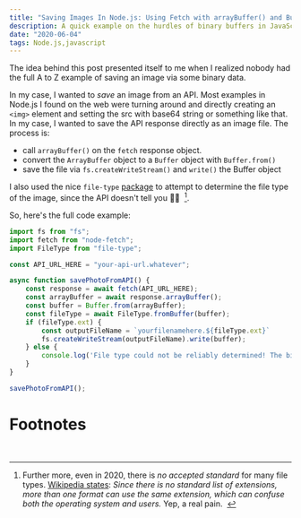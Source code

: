 ```yaml
---
title: "Saving Images In Node.js: Using Fetch with arrayBuffer() and Buffer"
description: A quick example on the hurdles of binary buffers in JavaScript!
date: "2020-06-04"
tags: Node.js,javascript
---
```


The idea behind this post presented itself to me when I realized nobody had the full A to Z example of saving an image via some binary data.

In my case, I wanted to _save_ an image from an API. Most examples in Node.js I found on the web were turning around and directly creating an `<img>` element and setting the src with base64 string or something like that. In my case, I wanted to save the API response directly as an image file. The process is:

- call `arrayBuffer()` on the `fetch` response object.
- convert the `ArrayBuffer` object to a `Buffer` object with `Buffer.from()`
- save the file via `fs.createWriteStream()` and `write()` the Buffer object

I also used the nice `file-type` [package](https://www.npmjs.com/package/file-type) to attempt to determine the file type of the image, since the API doesn't tell you 🤷‍♂️ &nbsp;[^1].

So, here's the full code example:

```javascript
import fs from "fs";
import fetch from "node-fetch";
import FileType from "file-type";

const API_URL_HERE = "your-api-url.whatever";

async function savePhotoFromAPI() {
    const response = await fetch(API_URL_HERE);
    const arrayBuffer = await response.arrayBuffer();
    const buffer = Buffer.from(arrayBuffer);
    const fileType = await FileType.fromBuffer(buffer);
    if (fileType.ext) {
        const outputFileName = `yourfilenamehere.${fileType.ext}`
        fs.createWriteStream(outputFileName).write(buffer);
    } else {
        console.log('File type could not be reliably determined! The binary data may be malformed! No file saved!')
    }
}

savePhotoFromAPI();
```

# Footnotes

[^1]:
    Further more, even in 2020, there is _no accepted standard_ for many file types. 
    [Wikipedia states](https://en.wikipedia.org/wiki/File_format): _Since there is no standard list of extensions, more than one format can use the same extension, which can confuse both the operating system and users._ Yep, a real pain.
&nbsp;

&nbsp;
